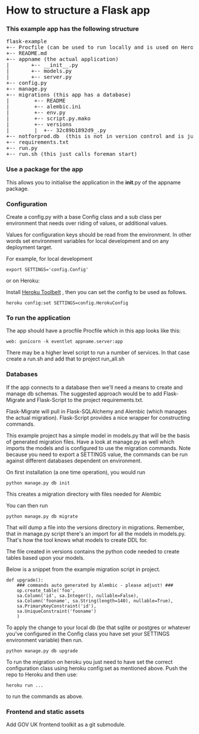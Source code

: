 How to structure a Flask app
=================

### This example app has the following structure

<pre>
flask-example
+-- Procfile (can be used to run locally and is used on Heroku)
+-- README.md
+-- appname (the actual application)
|       +-- __init__.py
|       +-- models.py
|       +-- server.py
+-- config.py
+-- manage.py
+-- migrations (this app has a database)
|        +-- README
|        +-- alembic.ini
|        +-- env.py
|        +-- script.py.mako
|        +-- versions
|        |  +-- 32c89b1892d9_.py
+-- notforprod.db  (this is not in version control and is just a fallback db)
+-- requirements.txt
+-- run.py
+-- run.sh (this just calls foreman start)
</pre>



### Use a package for the app

This allows you to initialise the application in the __init__.py  of the appname package.

### Configuration

Create a config.py with a base Config class  and a sub class per environment that  needs over riding of values, or additional values.

Values for configuration keys should be read from the environment. In other words set environment variables for local development and on any deployment target.

For example, for local development

```
export SETTINGS='config.Config'
```

or on Heroku:

Install [Heroku Toolbelt](https://toolbelt.heroku.com/) , then you can set the config to be used as follows.

```
heroku config:set SETTINGS=config.HerokuConfig
```


### To run the application

The app should have a procfile Procfile which in this app looks like this:

```
web: gunicorn -k eventlet appname.server:app
```

There may be a higher level script to run a number of services. In that case create a run.sh and add that to project run_all.sh

### Databases

If the app connects to a database then we'll need a means to create and manage db schemas. The suggested approach would be to add Flask-Migrate and Flask-Script to the project requirements.txt.

Flask-Migrate will pull in Flask-SQLAlchemy and Alembic (which manages the actual migration). Flask-Script provides a nice wrapper for constructing commands.

This example project has a simple model in models.py that will be the basis of generated migration files.  Have a look at manage.py as well which imports the models and is configured to use the migration commands. Note because you need to export a SETTINGS value, the commands can be run against different databases dependent on environment.

On first installation (a one time operation), you would run

```
python manage.py db init
```

This creates a migration directory with files needed for Alembic

You can then run

```
python manage.py db migrate
```

That will dump a file into the versions directory in migrations. Remember, that in manage.py script there's an import for all the models in models.py. That's how the tool knows what models to create DDL for.

The file created in versions contains the python code needed to create tables based upon your models.

Below is a snippet from the example migration script in project.

```
def upgrade():
    ### commands auto generated by Alembic - please adjust! ###
    op.create_table('foo',
    sa.Column('id', sa.Integer(), nullable=False),
    sa.Column('fooname', sa.String(length=140), nullable=True),
    sa.PrimaryKeyConstraint('id'),
    sa.UniqueConstraint('fooname')
    )
```

To apply the change to your local db (be that sqlite or postgres or whatever you've configured in the Config class you have set your SETTINGS environment variable) then run.

```
python manage.py db upgrade
```

To run the migration on heroku you just need to have set the correct configuration class using heroku config:set as mentioned above. Push the repo to Heroku
and then use:

```
heroku run ...
```

to run the commands as above.


### Frontend and static assets

Add GOV UK frontend toolkit as a git submodule.
